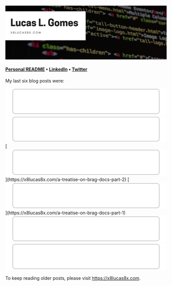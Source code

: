 [![x8lucas8x Blog](https://github.com/x8lucas8x/x8lucas8x/raw/main/banner.jpeg)](https://x8lucas8x.com)

<!--
**x8lucas8x/x8lucas8x** is a ✨ _special_ ✨ repository because its `README.md` (this file) appears on your GitHub profile.

Here are some ideas to get you started:

- 🔭 I’m currently working on ...
- 🌱 I’m currently learning ...
- 👯 I’m looking to collaborate on ...
- 🤔 I’m looking for help with ...
- 💬 Ask me about ...
- 📫 How to reach me: ...
- 😄 Pronouns: ...
- ⚡ Fun fact: ...
-->

<h4>
<a href="https://x8lucas8x.com/personal-readme/">Personal README</a> • <a href="https://www.linkedin.com/in/x8lucas8x">LinkedIn</a> • <a href="https://twitter.com/x8lucas8x">Twitter</a>
</h4>

My last six blog posts were:

<!-- blog-post-list:start -->
[![The most insidious career mistake](https://raw.githubusercontent.com/x8lucas8x/x8lucas8x/main/blog-post-list-output/Lucas'_Refuge_Feed/The_most_insidious_career_mistake.svg)](https://x8lucas8x.com/the-most-insidious-career-mistake)
[![On deserving](https://raw.githubusercontent.com/x8lucas8x/x8lucas8x/main/blog-post-list-output/Lucas'_Refuge_Feed/On_deserving.svg)](https://x8lucas8x.com/on-deserving)
[![A Treatise on Brag/Hype Docs (Part 2)](https://raw.githubusercontent.com/x8lucas8x/x8lucas8x/main/blog-post-list-output/Lucas'_Refuge_Feed/A_Treatise_on_Brag_Hype_Docs_(Part_2).svg)](https://x8lucas8x.com/a-treatise-on-brag-docs-part-2)
[![A Treatise on Brag/Hype Docs (Part 1)](https://raw.githubusercontent.com/x8lucas8x/x8lucas8x/main/blog-post-list-output/Lucas'_Refuge_Feed/A_Treatise_on_Brag_Hype_Docs_(Part_1).svg)](https://x8lucas8x.com/a-treatise-on-brag-docs-part-1)
[![The low-hanging fruits of technical writing](https://raw.githubusercontent.com/x8lucas8x/x8lucas8x/main/blog-post-list-output/Lucas'_Refuge_Feed/The_low-hanging_fruits_of_technical_writing.svg)](https://x8lucas8x.com/the-low-hanging-fruits-of-technical-writing)
[![Advice to those onboarding](https://raw.githubusercontent.com/x8lucas8x/x8lucas8x/main/blog-post-list-output/Lucas'_Refuge_Feed/Advice_to_those_onboarding.svg)](https://x8lucas8x.com/advice-to-those-onboarding)


<!-- blog-post-list:end -->

To keep reading older posts, please visit https://x8lucas8x.com.
